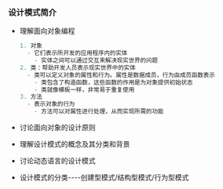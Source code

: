 ### 设计模式简介

- 理解面向对象编程

  ```python
  1. 对象
  	- 它们表示所开发的应用程序内的实体
      - 实体之间可以通过交互来解决现实世界的问题
  2. 类：帮助开发人员表示现实世界中的实体
  	- 类可以定义对象的属性和行为。属性是数据成员，行为由成员函数表示
      - 类包含了构造函数，这些函数的作用是为对象提供初始状态
      - 类就像模板一样，非常易于重复使用
  3. 方法
  	- 表示对象的行为
      - 方法可以对属性进行处理，从而实现所需的功能
  ```

  

- 讨论面向对象的设计原则

- 理解设计模式的概念及其分类和背景

- 讨论动态语言的设计模式

- 设计模式的分类----创建型模式/结构型模式/行为型模式

